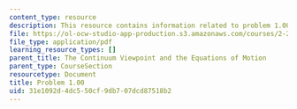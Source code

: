 ```yaml
---
content_type: resource
description: This resource contains information related to problem 1.00.
file: https://ol-ocw-studio-app-production.s3.amazonaws.com/courses/2-25-advanced-fluid-mechanics-fall-2013/31e1092d4dc550cf9db707dcd87518b2_MIT2_25F13_Problem_1.00.pdf
file_type: application/pdf
learning_resource_types: []
parent_title: The Continuum Viewpoint and the Equations of Motion
parent_type: CourseSection
resourcetype: Document
title: Problem 1.00
uid: 31e1092d-4dc5-50cf-9db7-07dcd87518b2
---
```

